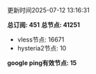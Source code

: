 更新时间2025-07-12 13:16:31

**总订阅: 451**
**总节点: 41251**
- vless节点: 16671
- hysteria2节点: 10

**google ping有效节点: 15**
